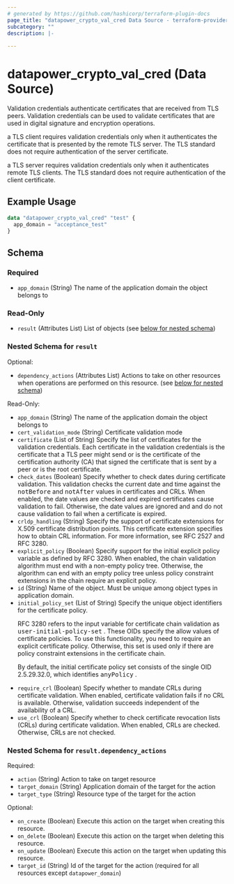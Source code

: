 ```yaml
---
# generated by https://github.com/hashicorp/terraform-plugin-docs
page_title: "datapower_crypto_val_cred Data Source - terraform-provider-datapower"
subcategory: ""
description: |-
  
---
```


# datapower_crypto_val_cred (Data Source)

<p>Validation credentials authenticate certificates that are received from TLS peers. Validation credentials can be used to validate certificates that are used in digital signature and encryption operations.</p><p>a TLS client requires validation credentials only when it authenticates the certificate that is presented by the remote TLS server. The TLS standard does not require authentication of the server certificate.</p><p>a TLS server requires validation credentials only when it authenticates remote TLS clients. The TLS standard does not require authentication of the client certificate.</p>

## Example Usage

```terraform
data "datapower_crypto_val_cred" "test" {
  app_domain = "acceptance_test"
}
```

<!-- schema generated by tfplugindocs -->
## Schema

### Required

- `app_domain` (String) The name of the application domain the object belongs to

### Read-Only

- `result` (Attributes List) List of objects (see [below for nested schema](#nestedatt--result))

<a id="nestedatt--result"></a>
### Nested Schema for `result`

Optional:

- `dependency_actions` (Attributes List) Actions to take on other resources when operations are performed on this resource. (see [below for nested schema](#nestedatt--result--dependency_actions))

Read-Only:

- `app_domain` (String) The name of the application domain the object belongs to
- `cert_validation_mode` (String) Certificate validation mode
- `certificate` (List of String) Specify the list of certificates for the validation credentials. Each certificate in the validation credentials is the certificate that a TLS peer might send or is the certificate of the certification authority (CA) that signed the certificate that is sent by a peer or is the root certificate.
- `check_dates` (Boolean) Specify whether to check dates during certificate validation. This validation checks the current date and time against the <tt>notBefore</tt> and <tt>notAfter</tt> values in certificates and CRLs. When enabled, the date values are checked and expired certificates cause validation to fail. Otherwise, the date values are ignored and and do not cause validation to fail when a certificate is expired.
- `crldp_handling` (String) Specify the support of certificate extensions for X.509 certificate distribution points. This certificate extension specifies how to obtain CRL information. For more information, see RFC 2527 and RFC 3280.
- `explicit_policy` (Boolean) Specify support for the initial explicit policy variable as defined by RFC 3280. When enabled, the chain validation algorithm must end with a non-empty policy tree. Otherwise, the algorithm can end with an empty policy tree unless policy constraint extensions in the chain require an explicit policy.
- `id` (String) Name of the object. Must be unique among object types in application domain.
- `initial_policy_set` (List of String) Specify the unique object identifiers for the certificate policy. <p>RFC 3280 refers to the input variable for certificate chain validation as <tt>user-initial-policy-set</tt> . These OIDs specify the allow values of certificate policies. To use this functionality, you need to require an explicit certificate policy. Otherwise, this set is used only if there are policy constraint extensions in the certificate chain.</p><p>By default, the initial certificate policy set consists of the single OID 2.5.29.32.0, which identifies <tt>anyPolicy</tt> .</p>
- `require_crl` (Boolean) Specify whether to mandate CRLs during certificate validation. When enabled, certificate validation fails if no CRL is available. Otherwise, validation succeeds independent of the availability of a CRL.
- `use_crl` (Boolean) Specify whether to check certificate revocation lists (CRLs) during certificate validation. When enabled, CRLs are checked. Otherwise, CRLs are not checked.

<a id="nestedatt--result--dependency_actions"></a>
### Nested Schema for `result.dependency_actions`

Required:

- `action` (String) Action to take on target resource
- `target_domain` (String) Application domain of the target for the action
- `target_type` (String) Resource type of the target for the action

Optional:

- `on_create` (Boolean) Execute this action on the target when creating this resource.
- `on_delete` (Boolean) Execute this action on the target when deleting this resource.
- `on_update` (Boolean) Execute this action on the target when updating this resource.
- `target_id` (String) Id of the target for the action (required for all resources except `datapower_domain`)

